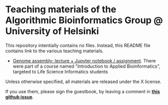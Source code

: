 # Teaching materials of the Algorithmic Bioinformatics Group @ University of Helsinki

This repository intentially contains no files. Instead, this README file contains link to the various teaching materials. 

- [Genome assembly: lecture + Jupyter notebook / assignment](https://github.com/algbio/Introduction-to-Applied-Bioinformatics). There were part of a course named "Introduction to Applied Bioinformatics", targeted to Life Science Informatics students

Unless otherwise specified, all materials are released under the X license.

If you use them, please sign the guestbook, by leaving a comment in [**this github issue**](https://github.com/algbio/teaching-materials/issues/1#issue-590171328).
